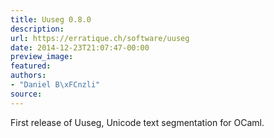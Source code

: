```yaml
---
title: Uuseg 0.8.0
description:
url: https://erratique.ch/software/uuseg
date: 2014-12-23T21:07:47-00:00
preview_image:
featured:
authors:
- "Daniel B\xFCnzli"
source:
---
```


<p>First release of Uuseg, Unicode text segmentation for OCaml.</p>

